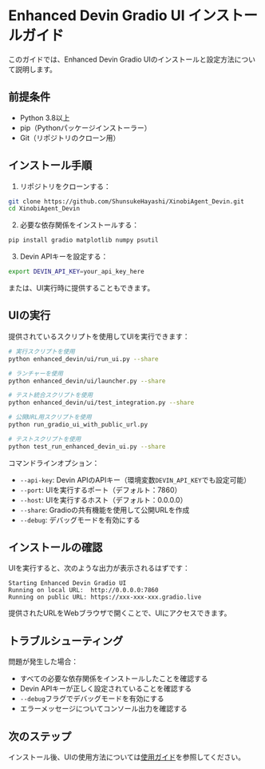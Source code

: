 # Enhanced Devin Gradio UI インストールガイド

このガイドでは、Enhanced Devin Gradio UIのインストールと設定方法について説明します。

## 前提条件

- Python 3.8以上
- pip（Pythonパッケージインストーラー）
- Git（リポジトリのクローン用）

## インストール手順

1. リポジトリをクローンする：

```bash
git clone https://github.com/ShunsukeHayashi/XinobiAgent_Devin.git
cd XinobiAgent_Devin
```

2. 必要な依存関係をインストールする：

```bash
pip install gradio matplotlib numpy psutil
```

3. Devin APIキーを設定する：

```bash
export DEVIN_API_KEY=your_api_key_here
```

または、UI実行時に提供することもできます。

## UIの実行

提供されているスクリプトを使用してUIを実行できます：

```bash
# 実行スクリプトを使用
python enhanced_devin/ui/run_ui.py --share

# ランチャーを使用
python enhanced_devin/ui/launcher.py --share

# テスト統合スクリプトを使用
python enhanced_devin/ui/test_integration.py --share

# 公開URL用スクリプトを使用
python run_gradio_ui_with_public_url.py

# テストスクリプトを使用
python test_run_enhanced_devin_ui.py --share
```

コマンドラインオプション：

- `--api-key`: Devin APIのAPIキー（環境変数`DEVIN_API_KEY`でも設定可能）
- `--port`: UIを実行するポート（デフォルト：7860）
- `--host`: UIを実行するホスト（デフォルト：0.0.0.0）
- `--share`: Gradioの共有機能を使用して公開URLを作成
- `--debug`: デバッグモードを有効にする

## インストールの確認

UIを実行すると、次のような出力が表示されるはずです：

```
Starting Enhanced Devin Gradio UI
Running on local URL:  http://0.0.0.0:7860
Running on public URL: https://xxx-xxx-xxx.gradio.live
```

提供されたURLをWebブラウザで開くことで、UIにアクセスできます。

## トラブルシューティング

問題が発生した場合：

- すべての必要な依存関係をインストールしたことを確認する
- Devin APIキーが正しく設定されていることを確認する
- `--debug`フラグでデバッグモードを有効にする
- エラーメッセージについてコンソール出力を確認する

## 次のステップ

インストール後、UIの使用方法については[使用ガイド](README_USAGE_JA.md)を参照してください。
